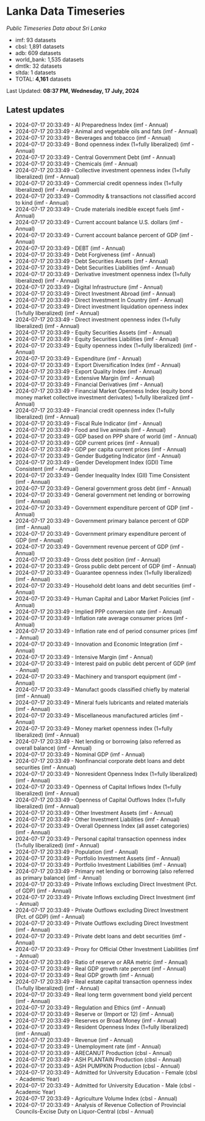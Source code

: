 # Lanka Data Timeseries
*Public Timeseries Data about Sri Lanka*

* imf: 93 datasets
* cbsl: 1,891 datasets
* adb: 609 datasets
* world_bank: 1,535 datasets
* dmtlk: 32 datasets
* sltda: 1 datasets
* TOTAL: **4,161** datasets

Last Updated: **08:37 PM, Wednesday, 17 July, 2024**

## Latest updates

* 2024-07-17 20:33:49 - AI Preparedness Index (imf - Annual)
* 2024-07-17 20:33:49 - Animal and vegetable oils and fats (imf - Annual)
* 2024-07-17 20:33:49 - Beverages and tobacco (imf - Annual)
* 2024-07-17 20:33:49 - Bond openness index (1=fully liberalized) (imf - Annual)
* 2024-07-17 20:33:49 - Central Government Debt (imf - Annual)
* 2024-07-17 20:33:49 - Chemicals (imf - Annual)
* 2024-07-17 20:33:49 - Collective investment openness index (1=fully liberalized) (imf - Annual)
* 2024-07-17 20:33:49 - Commercial credit openness index (1=fully liberalized) (imf - Annual)
* 2024-07-17 20:33:49 - Commodity & transactions not classified accord to kind (imf - Annual)
* 2024-07-17 20:33:49 - Crude materials inedible except fuels (imf - Annual)
* 2024-07-17 20:33:49 - Current account balance U.S. dollars (imf - Annual)
* 2024-07-17 20:33:49 - Current account balance percent of GDP (imf - Annual)
* 2024-07-17 20:33:49 - DEBT (imf - Annual)
* 2024-07-17 20:33:49 - Debt Forgiveness (imf - Annual)
* 2024-07-17 20:33:49 - Debt Securities Assets (imf - Annual)
* 2024-07-17 20:33:49 - Debt Securities Liabilities (imf - Annual)
* 2024-07-17 20:33:49 - Derivative investment openness index (1=fully liberalized) (imf - Annual)
* 2024-07-17 20:33:49 - Digital Infrastructure (imf - Annual)
* 2024-07-17 20:33:49 - Direct Investment Abroad (imf - Annual)
* 2024-07-17 20:33:49 - Direct Investment In Country (imf - Annual)
* 2024-07-17 20:33:49 - Direct investment liquidation openness index (1=fully liberalized) (imf - Annual)
* 2024-07-17 20:33:49 - Direct investment openness index (1=fully liberalized) (imf - Annual)
* 2024-07-17 20:33:49 - Equity Securities Assets (imf - Annual)
* 2024-07-17 20:33:49 - Equity Securities Liabilities (imf - Annual)
* 2024-07-17 20:33:49 - Equity openness index (1=fully liberalized) (imf - Annual)
* 2024-07-17 20:33:49 - Expenditure (imf - Annual)
* 2024-07-17 20:33:49 - Export Diversification Index (imf - Annual)
* 2024-07-17 20:33:49 - Export Quality Index (imf - Annual)
* 2024-07-17 20:33:49 - Extensive Margin (imf - Annual)
* 2024-07-17 20:33:49 - Financial Derivatives (imf - Annual)
* 2024-07-17 20:33:49 - Financial Market Openness Index (equity bond money market collective investment derivates) 1=fully liberalized (imf - Annual)
* 2024-07-17 20:33:49 - Financial credit openness index (1=fully liberalized) (imf - Annual)
* 2024-07-17 20:33:49 - Fiscal Rule Indicator (imf - Annual)
* 2024-07-17 20:33:49 - Food and live animals (imf - Annual)
* 2024-07-17 20:33:49 - GDP based on PPP share of world (imf - Annual)
* 2024-07-17 20:33:49 - GDP current prices (imf - Annual)
* 2024-07-17 20:33:49 - GDP per capita current prices (imf - Annual)
* 2024-07-17 20:33:49 - Gender Budgeting Indicator (imf - Annual)
* 2024-07-17 20:33:49 - Gender Development Index (GDI) Time Consistent (imf - Annual)
* 2024-07-17 20:33:49 - Gender Inequality Index (GII) Time Consistent (imf - Annual)
* 2024-07-17 20:33:49 - General government gross debt (imf - Annual)
* 2024-07-17 20:33:49 - General government net lending or borrowing (imf - Annual)
* 2024-07-17 20:33:49 - Government expenditure percent of GDP (imf - Annual)
* 2024-07-17 20:33:49 - Government primary balance percent of GDP (imf - Annual)
* 2024-07-17 20:33:49 - Government primary expenditure percent of GDP (imf - Annual)
* 2024-07-17 20:33:49 - Government revenue percent of GDP (imf - Annual)
* 2024-07-17 20:33:49 - Gross debt position (imf - Annual)
* 2024-07-17 20:33:49 - Gross public debt percent of GDP (imf - Annual)
* 2024-07-17 20:33:49 - Guarantee openness index (1=fully liberalized) (imf - Annual)
* 2024-07-17 20:33:49 - Household debt loans and debt securities (imf - Annual)
* 2024-07-17 20:33:49 - Human Capital and Labor Market Policies (imf - Annual)
* 2024-07-17 20:33:49 - Implied PPP conversion rate (imf - Annual)
* 2024-07-17 20:33:49 - Inflation rate average consumer prices (imf - Annual)
* 2024-07-17 20:33:49 - Inflation rate end of period consumer prices (imf - Annual)
* 2024-07-17 20:33:49 - Innovation and Economic Integration (imf - Annual)
* 2024-07-17 20:33:49 - Intensive Margin (imf - Annual)
* 2024-07-17 20:33:49 - Interest paid on public debt percent of GDP (imf - Annual)
* 2024-07-17 20:33:49 - Machinery and transport equipment (imf - Annual)
* 2024-07-17 20:33:49 - Manufact goods classified chiefly by material (imf - Annual)
* 2024-07-17 20:33:49 - Mineral fuels lubricants and related materials (imf - Annual)
* 2024-07-17 20:33:49 - Miscellaneous manufactured articles (imf - Annual)
* 2024-07-17 20:33:49 - Money market openness index (1=fully liberalized) (imf - Annual)
* 2024-07-17 20:33:49 - Net lending or borrowing (also referred as overall balance) (imf - Annual)
* 2024-07-17 20:33:49 - Nominal GDP (imf - Annual)
* 2024-07-17 20:33:49 - Nonfinancial corporate debt loans and debt securities (imf - Annual)
* 2024-07-17 20:33:49 - Nonresident Openness Index (1=fully liberalized) (imf - Annual)
* 2024-07-17 20:33:49 - Openness of Capital Inflows Index (1=fully liberalized) (imf - Annual)
* 2024-07-17 20:33:49 - Openness of Capital Outflows Index (1=fully liberalized) (imf - Annual)
* 2024-07-17 20:33:49 - Other Investment Assets (imf - Annual)
* 2024-07-17 20:33:49 - Other Investment Liabilities (imf - Annual)
* 2024-07-17 20:33:49 - Overall Openness Index (all asset categories) (imf - Annual)
* 2024-07-17 20:33:49 - Personal capital transaction openness index (1=fully liberalized) (imf - Annual)
* 2024-07-17 20:33:49 - Population (imf - Annual)
* 2024-07-17 20:33:49 - Portfolio Investment Assets (imf - Annual)
* 2024-07-17 20:33:49 - Portfolio Investment Liabilities (imf - Annual)
* 2024-07-17 20:33:49 - Primary net lending or borrowing (also referred as primary balance) (imf - Annual)
* 2024-07-17 20:33:49 - Private Inflows excluding Direct Investment (Pct. of GDP) (imf - Annual)
* 2024-07-17 20:33:49 - Private Inflows excluding Direct Investment (imf - Annual)
* 2024-07-17 20:33:49 - Private Outflows excluding Direct Investment (Pct. of GDP) (imf - Annual)
* 2024-07-17 20:33:49 - Private Outflows excluding Direct Investment (imf - Annual)
* 2024-07-17 20:33:49 - Private debt loans and debt securities (imf - Annual)
* 2024-07-17 20:33:49 - Proxy for Official Other Investment Liabilities (imf - Annual)
* 2024-07-17 20:33:49 - Ratio of reserve or ARA metric (imf - Annual)
* 2024-07-17 20:33:49 - Real GDP growth rate percent (imf - Annual)
* 2024-07-17 20:33:49 - Real GDP growth (imf - Annual)
* 2024-07-17 20:33:49 - Real estate capital transaction openness index (1=fully liberalized) (imf - Annual)
* 2024-07-17 20:33:49 - Real long term government bond yield percent (imf - Annual)
* 2024-07-17 20:33:49 - Regulation and Ethics (imf - Annual)
* 2024-07-17 20:33:49 - Reserve or (Import or 12) (imf - Annual)
* 2024-07-17 20:33:49 - Reserves or Broad Money (imf - Annual)
* 2024-07-17 20:33:49 - Resident Openness Index (1=fully liberalized) (imf - Annual)
* 2024-07-17 20:33:49 - Revenue (imf - Annual)
* 2024-07-17 20:33:49 - Unemployment rate (imf - Annual)
* 2024-07-17 20:33:49 - ARECANUT Production (cbsl - Annual)
* 2024-07-17 20:33:49 - ASH PLANTAIN Production (cbsl - Annual)
* 2024-07-17 20:33:49 - ASH PUMPKIN Production (cbsl - Annual)
* 2024-07-17 20:33:49 - Admitted for University Education - Female (cbsl - Academic Year)
* 2024-07-17 20:33:49 - Admitted for University Education - Male (cbsl - Academic Year)
* 2024-07-17 20:33:49 - Agriculture Volume Index (cbsl - Annual)
* 2024-07-17 20:33:49 - Analysis of Revenue Collection of Provincial Councils-Excise Duty on Liquor-Central (cbsl - Annual)